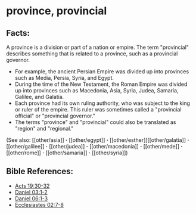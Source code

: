 # province, provincial #

## Facts: ##

A province is a division or part of a nation or empire. The term "provincial" describes something that is related to a province, such as a provincial governor.

* For example, the ancient Persian Empire was divided up into provinces such as Media, Persia, Syria, and Egypt.
* During the time of the New Testament, the Roman Empire was divided up into provinces such as Macedonia, Asia, Syria, Judea, Samaria, Galilee, and Galatia.
* Each province had its own ruling authority, who was subject to the king or ruler of the empire. This ruler was sometimes called a "provincial official" or "provincial governor."
* The terms "province" and "provincial" could also be translated as "region" and "regional."

(See also: [[other/asia]] **·** [[other/egypt]] **·** [[other/esther]][[other/galatia]] **·** [[other/galilee]] **·** [[other/judea]] **·** [[other/macedonia]] **·** [[other/mede]] **·** [[other/rome]] **·** [[other/samaria]] **·** [[other/syria]])

## Bible References: ##

* [Acts 19:30-32](en/tn/act/help/19/30)
* [Daniel 03:1-2](en/tn/dan/help/03/01)
* [Daniel 06:1-3](en/tn/dan/help/06/01)
* [Ecclesiastes 02:7-8](en/tn/ecc/help/02/07)